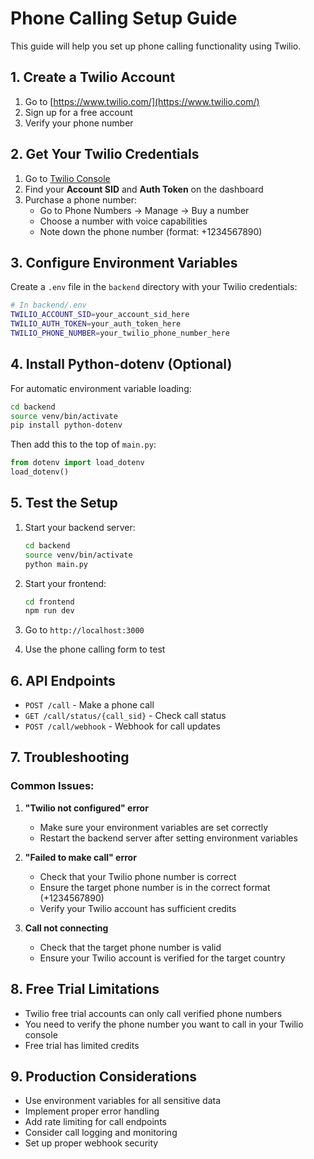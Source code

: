 # Phone Calling Setup Guide

This guide will help you set up phone calling functionality using Twilio.

## 1. Create a Twilio Account

1. Go to [https://www.twilio.com/](https://www.twilio.com/)
2. Sign up for a free account
3. Verify your phone number

## 2. Get Your Twilio Credentials

1. Go to [Twilio Console](https://console.twilio.com/)
2. Find your **Account SID** and **Auth Token** on the dashboard
3. Purchase a phone number:
   - Go to Phone Numbers → Manage → Buy a number
   - Choose a number with voice capabilities
   - Note down the phone number (format: +1234567890)

## 3. Configure Environment Variables

Create a `.env` file in the `backend` directory with your Twilio credentials:

```bash
# In backend/.env
TWILIO_ACCOUNT_SID=your_account_sid_here
TWILIO_AUTH_TOKEN=your_auth_token_here
TWILIO_PHONE_NUMBER=your_twilio_phone_number_here
```

## 4. Install Python-dotenv (Optional)

For automatic environment variable loading:

```bash
cd backend
source venv/bin/activate
pip install python-dotenv
```

Then add this to the top of `main.py`:
```python
from dotenv import load_dotenv
load_dotenv()
```

## 5. Test the Setup

1. Start your backend server:
   ```bash
   cd backend
   source venv/bin/activate
   python main.py
   ```

2. Start your frontend:
   ```bash
   cd frontend
   npm run dev
   ```

3. Go to `http://localhost:3000`
4. Use the phone calling form to test

## 6. API Endpoints

- `POST /call` - Make a phone call
- `GET /call/status/{call_sid}` - Check call status
- `POST /call/webhook` - Webhook for call updates

## 7. Troubleshooting

### Common Issues:

1. **"Twilio not configured" error**
   - Make sure your environment variables are set correctly
   - Restart the backend server after setting environment variables

2. **"Failed to make call" error**
   - Check that your Twilio phone number is correct
   - Ensure the target phone number is in the correct format (+1234567890)
   - Verify your Twilio account has sufficient credits

3. **Call not connecting**
   - Check that the target phone number is valid
   - Ensure your Twilio account is verified for the target country

## 8. Free Trial Limitations

- Twilio free trial accounts can only call verified phone numbers
- You need to verify the phone number you want to call in your Twilio console
- Free trial has limited credits

## 9. Production Considerations

- Use environment variables for all sensitive data
- Implement proper error handling
- Add rate limiting for call endpoints
- Consider call logging and monitoring
- Set up proper webhook security